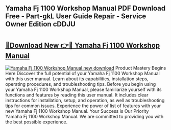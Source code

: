 ## Yamaha Fj 1100 Workshop Manual PDF Download Free - Part-gkL User Guide Repair - Service Owner Edition cDDJU

# <h2><a href="http://bc78845.oget.top/?id=Yamaha+Fj+1100+Workshop+Manual">🔗Download New 👉🔴 Yamaha Fj 1100 Workshop Manual</a></h2>

[![Yamaha Fj 1100 Workshop Manual new download](https://i.imgur.com/5g1atiW.png)](http://bc78845.oget.top/?id=Yamaha+Fj+1100+Workshop+Manual)
Product Mastery Begins Here Discover the full potential of your Yamaha Fj 1100 Workshop Manual with this user manual. Learn about its capabilities, installation steps, operating procedures, and troubleshooting tips. Before you begin using your Yamaha Fj 1100 Workshop Manual, please familiarize yourself with its functions and features by reading this user manual. It includes clear instructions for installation, setup, and operation, as well as troubleshooting tips for common issues. Experience the power of list of features with your new Yamaha Fj 1100 Workshop Manual. Your Success is Our Priority Yamaha Fj 1100 Workshop Manual. We are committed to providing you with the best possible experience.
